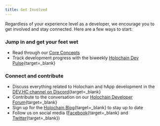 ```yaml
---
title: Get Involved
---
```


Regardless of your experience level as a developer, we encourage you to get involved and stay connected. Here are a few ways to start:

### Jump in and get your feet wet

* Read through our [Core Concepts](./get-involved/)
* Track development progress with the biweekly [Holochain Dev Pulse](https://blog.holochain.org/tag/dev-pulse/){target=_blank}

### Connect and contribute

* Discuss everything related to Holochain and hApp development in the [DEV.HC channel on Discord](https://discord.gg/MwPvM4Vffg){target=_blank}
* Contribute to the conversation on our [Holochain Developer Forum](https://forum.holochain.org/){target=_blank}
* Sign up for the [Holochain Blog](http://blog.holochain.org#subscribe){target=_blank} to stay up to date
* Follow us on social media ([Facebook](https://www.facebook.com/holochain.design){target=_blank} and [Twitter](https://twitter.com/holochain){target=_blank})